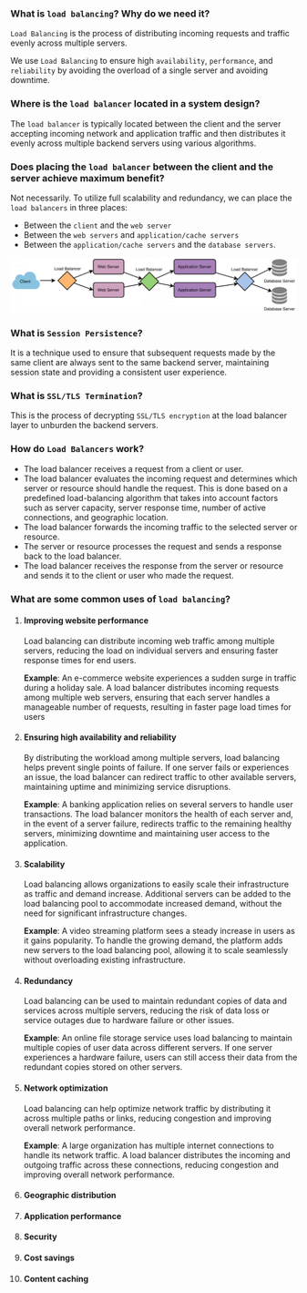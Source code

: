 ### What is `load balancing`? Why do we need it?

`Load Balancing` is the process of distributing incoming requests and traffic evenly across multiple servers.

We use `Load Balancing` to ensure high `availability`, `performance`, and `reliability` by avoiding the overload of a single server and avoiding downtime.

### Where is the `load balancer` located in a system design?

The `load balancer` is typically located between the client and the server accepting incoming network and application traffic and then distributes it evenly across multiple backend servers using various algorithms.

### Does placing the `load balancer` between the client and the server achieve maximum benefit?

Not necessarily. To utilize full scalability and redundancy, we can place the `load balancers` in three places:

- Between the `client` and the `web server`
- Between the `web servers` and `application/cache servers`
- Between the `application/cache servers` and the `database servers`.

![Load Balancer Positioning](image.png)

### What is `Session Persistence`?

It is a technique used to ensure that subsequent requests made by the same client are always sent to the same backend server, maintaining session state and providing a consistent user experience.

### What is `SSL/TLS Termination`?

This is the process of decrypting `SSL/TLS encryption` at the load balancer layer to unburden the backend servers.

### How do `Load Balancers` work?

- The load balancer receives a request from a client or user.
- The load balancer evaluates the incoming request and determines which server or resource should handle the request. This is done based on a predefined load-balancing algorithm that takes into account factors such as server capacity, server response time, number of active connections, and geographic location.
- The load balancer forwards the incoming traffic to the selected server or resource.
- The server or resource processes the request and sends a response back to the load balancer.
- The load balancer receives the response from the server or resource and sends it to the client or user who made the request.

### What are some common uses of `load balancing`?

1. #### Improving website performance

   Load balancing can distribute incoming web traffic among multiple servers, reducing the load on individual servers and ensuring faster response times for end users.

   **Example**: An e-commerce website experiences a sudden surge in traffic during a holiday sale. A load balancer distributes incoming requests among multiple web servers, ensuring that each server handles a manageable number of requests, resulting in faster page load times for users

2. #### Ensuring high availability and reliability

   By distributing the workload among multiple servers, load balancing helps prevent single points of failure. If one server fails or experiences an issue, the load balancer can redirect traffic to other available servers, maintaining uptime and minimizing service disruptions.

   **Example**: A banking application relies on several servers to handle user transactions. The load balancer monitors the health of each server and, in the event of a server failure, redirects traffic to the remaining healthy servers, minimizing downtime and maintaining user access to the application.

3. #### Scalability

   Load balancing allows organizations to easily scale their infrastructure as traffic and demand increase. Additional servers can be added to the load balancing pool to accommodate increased demand, without the need for significant infrastructure changes.

   **Example**: A video streaming platform sees a steady increase in users as it gains popularity. To handle the growing demand, the platform adds new servers to the load balancing pool, allowing it to scale seamlessly without overloading existing infrastructure.

4. #### Redundancy

   Load balancing can be used to maintain redundant copies of data and services across multiple servers, reducing the risk of data loss or service outages due to hardware failure or other issues.

   **Example**: An online file storage service uses load balancing to maintain multiple copies of user data across different servers. If one server experiences a hardware failure, users can still access their data from the redundant copies stored on other servers.

5. #### Network optimization

   Load balancing can help optimize network traffic by distributing it across multiple paths or links, reducing congestion and improving overall network performance.

   **Example**: A large organization has multiple internet connections to handle its network traffic. A load balancer distributes the incoming and outgoing traffic across these connections, reducing congestion and improving overall network performance.

6. #### Geographic distribution
7. #### Application performance
8. #### Security
9. #### Cost savings
10. #### Content caching
